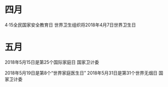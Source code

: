 



# 四月

4·15全民国家安全教育日
世界卫生组织将2018年4月7日世界卫生日



# 五月

2018年5月15日是第25个国际家庭日 国家卫计委

2018年5月19日是第8个“世界家庭医生日” 
2018年5月31日是第31个世界无烟日 国家卫计委 
